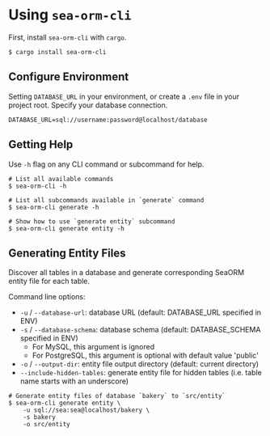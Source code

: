 # Using `sea-orm-cli`

First, install `sea-orm-cli` with `cargo`.

```shell
$ cargo install sea-orm-cli
```

## Configure Environment

Setting `DATABASE_URL` in your environment, or create a `.env` file in your project root. Specify your database connection.

```env title=".env"
DATABASE_URL=sql://username:password@localhost/database
```

## Getting Help

Use `-h` flag on any CLI command or subcommand for help.

```shell
# List all available commands
$ sea-orm-cli -h

# List all subcommands available in `generate` command
$ sea-orm-cli generate -h

# Show how to use `generate entity` subcommand
$ sea-orm-cli generate entity -h
```

## Generating Entity Files

Discover all tables in a database and generate corresponding SeaORM entity file for each table.

Command line options:
- `-u` / `--database-url`: database URL (default: DATABASE_URL specified in ENV)
- `-s` / `--database-schema`: database schema (default: DATABASE_SCHEMA specified in ENV)
    - For MySQL, this argument is ignored
    - For PostgreSQL, this argument is optional with default value 'public'
- `-o` / `--output-dir`: entity file output directory (default: current directory)
- `--include-hidden-tables`: generate entity file for hidden tables (i.e. table name starts with an underscore)

```shell
# Generate entity files of database `bakery` to `src/entity`
$ sea-orm-cli generate entity \
    -u sql://sea:sea@localhost/bakery \
    -s bakery
    -o src/entity
```
